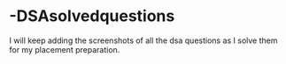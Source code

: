 # -DSAsolvedquestions
I will keep adding the screenshots of all the dsa questions as I solve them for my placement preparation.
